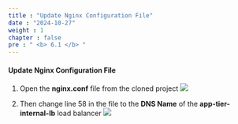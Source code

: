 ```yaml
---
title : "Update Nginx Configuration File"
date : "2024-10-27"
weight : 1
chapter : false
pre : " <b> 6.1 </b> "
---
```


#### Update Nginx Configuration File
1. Open the **nginx.conf** file from the cloned project
![](images/6-1/01.png?width=50pc)

2. Then change line 58 in the file to the **DNS Name** of the **app-tier-internal-lb** load balancer
![](images/6-1/02.png?width=50pc)
